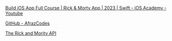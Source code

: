 [Build iOS App Full Course | Rick & Morty App | 2023 | Swift - iOS Academy - Youtube](https://youtu.be/fTGA8cjbf5Y?si=v0uyfp1NcuOjlWBR)

[GitHub - AfrazCodes](https://github.com/AfrazCodes/RickAndMortyiOSApp)

[The Rick and Mority API](https://rickandmortyapi.com)
